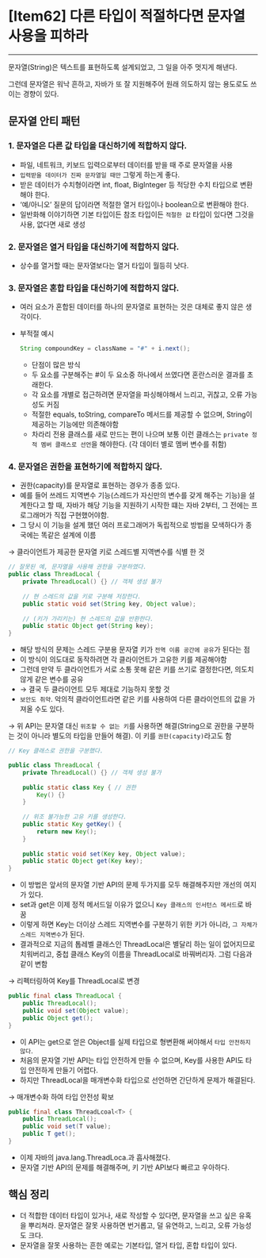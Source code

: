 # [Item62] 다른 타입이 적절하다면 문자열 사용을 피하라

---

문자열(String)은 텍스트를 표현하도록 설계되었고, 그 일을 아주 멋지게 해낸다.

그런데 문자열은 워낙 흔하고, 자바가 또 잘 지원해주어 원래 의도하지 않는 용도로도 쓰이는 경향이 있다.

## 문자열 안티 패턴

### 1. 문자열은 다른 값 타입을 대신하기에 적합하지 않다.

- 파일, 네트워크, 키보드 입력으로부터 데이터를 받을 때 주로 문자열을 사용
- `입력받을 데이터가 진짜 문자열일 때만` 그렇게 하는게 좋다.
- 받은 데이터가 수치형이라면 int, float, BigInteger 등 적당한 수치 타입으로 변환해야 한다.
- ‘예/아니오’ 질문의 답이라면 적절한 열거 타입이나 boolean으로 변환해야 한다.
- 일반화해 이야기하면 기본 타입이든 참조 타입이든 `적절한 값` 타입이 있다면  그것을 사용, 없다면 새로 생성

### 2. 문자열은 열거 타입을 대신하기에 적합하지 않다.

- 상수를 열거할 때는 문자열보다는 열거 타입이 월등히 낫다.

### 3. 문자열은 혼합 타입을 대신하기에 적합하지 않다.

- 여러 요소가 혼합된 데이터를 하나의 문자열로 표현하는 것은 대체로 좋지 않은 생각이다.
- 부적절 예시

    ```java
    String compoundKey = className = "#" + i.next();
    ```

  - 단점이 많은 방식
  - 두 요소를 구분해주는 #이 두 요소중 하나에서 쓰였다면 혼란스러운 결과를 초래한다.
  - 각 요소를 개별로 접근하려면 문자열을 파싱해야해서 느리고, 귀찮고, 오류 가능성도 커짐
  - 적절한 equals, toString, compareTo 메서드를 제공할 수 없으며, String이 제공하는 기능에만 의존해야함
  - 차라리 전용 클래스를 새로 만드는 편이 나으며 보통 이런 클래스는 `private 정적 멤버 클래스로 선언`을 해야한다. (각 데이터 별로 멤버 변수를 취함)

### 4. 문자열은 권한을 표현하기에 적합하지 않다.

- 권한(capacity)를 문자열로 표현하는 경우가 종종 있다.
- 예를 들어 쓰레드 지역변수 기능(스레드가 자신만의 변수를 갖게 해주는 기능)을 설계한다고 할 때, 자바가 해당 기능을 지원하기 시작한 떄는 자바 2부터, 그 전에는 프로그래머가 직접 구현했어야함.
- 그 당시 이 기능을 설계 했던 여러 프로그래머가 독립적으로 방법을 모색하다가 종국에는 똑같은 설계에 이름

→ 클라이언트가 제공한 문자열 키로 스레드별 지역변수를 식별 한 것

```java
// 잘못된 예, 문자열을 사용해 권한을 구분하였다.
public class ThreadLocal {
    private ThreadLocal() {} // 객체 생성 불가
 
    // 현 스레드의 값을 키로 구분해 저장한다.
    public static void set(String key, Object value);
 
    // (키가 가리키는) 현 스레드의 값을 반환한다.
    public static Object get(String key);
}
```

- 해당 방식의 문제는 스레드 구분용 문자열 키가 `전역 이름 공간에 공유`가 된다는 점
- 이 방식이 의도대로 동작하려면 각 클라이언트가 고유한 키를 제공해야함
- 그런데 만약 두 클라이언트가 서로 소통 못해 같은 키를 쓰기로 결정한다면, 의도치 않게 같은 변수를 공유
- → 결국 두 클라이언트 모두 제대로 기능하지 못할 것
- `보안도 취약`. 악의적 클라이언트라면 같은 키를 사용하여 다른 클라이언트의 값을 가져올 수도 있다.

→ 위 API는 문자열 대신 `위조할 수 없는 키`를 사용하면 해결(String으로 권한을 구분하는 것이 아니라 별도의 타입을 만들어 해결). 이 키를 `권한(capacity)`라고도 함

```java
// Key 클래스로 권한을 구분했다.

public class ThreadLocal {
    private ThreadLocal() {} // 객체 생성 불가
 
    public static class Key { // 권한
        Key() {}
    }
 
    // 위조 불가능한 고유 키를 생성한다.
    public static Key getKey() {
        return new Key();
    }
 
    public static void set(Key key, Object value);
    public static Object get(Key key);
}
```

- 이 방법은 앞서의 문자열 기반 API의 문제 두가지를 모두 해결해주지만 개선의 여지가 있다.
- set과 get은 이제 정적 메서드일 이유가 없으니 `Key 클래스의 인서턴스 메서드`로 바꿈
- 이렇게 하면 Key는 더이상 스레드 지역변수를 구분하기 위한 키가 아니라, `그 자체가 스레드 지역변수`가 된다.
- 결과적으로 지금의 톱레벨 클래스인 ThreadLocal은 별달리 하는 일이 없어지므로 치워버리고, 중첩 클래스 Key의 이름을 ThreadLocal로 바꿔버리자. 그럼 다음과 같이 변함

→ 리펙터링하여 Key를 ThreadLocal로 변경

```java
public final class ThreadLocal {
    public ThreadLocal();
    public void set(Object value);
    public Object get();
}
```

- 이 API는 get으로 얻은 Object를 실제 타입으로 형변환해 써야해서 `타입 안전하지 않다`.
- 처음의 문자열 기반 API는 타입 안전하게 만들 수 없으며, Key를 사용한 API도 타입 안전하게 만들기 어렵다.
- 하지만 ThreadLocal을 매개변수화 타입으로 선언하면 간단하게 문제가 해결된다.

→ 매개변수화 하여 타입 안전성 확보

```java
public final class ThreadLcoal<T> {
    public ThreadLocal();
    public void set(T value);
    public T get();
}
```

- 이제 자바의 java.lang.ThreadLoca.과 흡사해졌다.
- 문자열 기반 API의 문제를 해결해주며, 키 기반 API보다 빠르고 우아하다.

## 핵심 정리

- 더 적합한 데이터 타입이 있거나, 새로 작성할 수 있다면, 문자열을 쓰고 싶은 유혹을 뿌리쳐라. 문자열은 잘못 사용하면 번거롭고, 덜 유연하고, 느리고, 오류 가능성도 크다.
- 문자열을 잘못 사용하는 흔한 예로는 기본타입, 열거 타입, 혼합 타입이 있다.